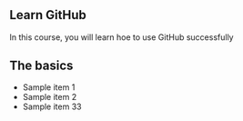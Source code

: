 #


## Learn GitHub
In this course, you will learn hoe to use GitHub successfully

## The basics
- Sample item 1
- Sample item 2
- Sample item 33
